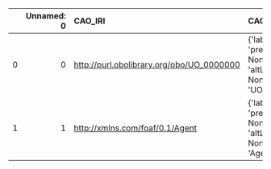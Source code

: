 |    |   Unnamed: 0 | CAO_IRI                                   | CAO_DESC                                                                     | OSMO_IRI                                           | OSMO_DESC         |
|---:|-------------:|:------------------------------------------|:-----------------------------------------------------------------------------|:---------------------------------------------------|:------------------|
|  0 |            0 | http://purl.obolibrary.org/obo/UO_0000000 | {'label': 'Unit', 'prefLabel': None, 'altLabel': None, 'name': 'UO_0000000'} | https://purl.vimmp.eu/semantics/vivo/vivo.ttl#unit | {'name': 'Unit'}  |
|  1 |            1 | http://xmlns.com/foaf/0.1/Agent           | {'label': 'Agent', 'prefLabel': None, 'altLabel': None, 'name': 'Agent'}     | https://emmc.eu/semantics/evmpo/evmpo.ttl#agent    | {'name': 'Agent'} |